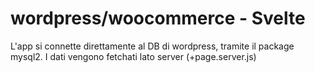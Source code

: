 # wordpress/woocommerce - Svelte
 L'app si connette direttamente al DB di wordpress, tramite il package mysql2.
 I dati vengono fetchati lato server (+page.server.js)
